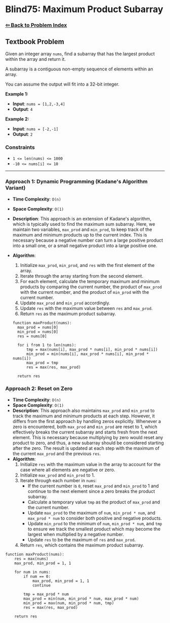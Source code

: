 # Blind75: Maximum Product Subarray

### [⇦ Back to Problem Index](../../index.md)

## Textbook Problem

Given an integer array `nums`, find a subarray that has the largest product within the array and return it.

A subarray is a contiguous non-empty sequence of elements within an array.

You can assume the output will fit into a 32-bit integer.

**Example 1:**

- **Input**: `nums = [1,2,-3,4]`
- **Output**: `4`

**Example 2:**

- **Input**: `nums = [-2,-1]`
- **Output**: `2`

### Constraints

- `1 <= len(nums) <= 1000`
- `-10 <= nums[i] <= 10`

---

### Approach 1: Dynamic Programming (Kadane's Algorithm Variant)

- **Time Complexity**: `O(n)`
- **Space Complexity**: `O(1)`
- **Description**: This approach is an extension of Kadane's algorithm, which is typically used to find the maximum sum subarray. Here, we maintain two variables, `max_prod` and `min_prod`, to keep track of the maximum and minimum products up to the current index. This is necessary because a negative number can turn a large positive product into a small one, or a small negative product into a large positive one.
- **Algorithm**:

  1. Initialize `max_prod`, `min_prod`, and `res` with the first element of the array.
  2. Iterate through the array starting from the second element.
  3. For each element, calculate the temporary maximum and minimum products by comparing the current number, the product of `max_prod` with the current number, and the product of `min_prod` with the current number.
  4. Update `max_prod` and `min_prod` accordingly.
  5. Update `res` with the maximum value between `res` and `max_prod`.
  6. Return `res` as the maximum product subarray.

  ```pseudo
  function maxProduct(nums):
    max_prod = nums[0]
    min_prod = nums[0]
    res = nums[0]

    for i from 1 to len(nums):
        tmp = max(nums[i], max_prod * nums[i], min_prod * nums[i])
        min_prod = min(nums[i], max_prod * nums[i], min_prod * nums[i])
        max_prod = tmp
        res = max(res, max_prod)

    return res
  ```

### Approach 2: Reset on Zero

- **Time Complexity**: `O(n)`
- **Space Complexity**: `O(1)`
- **Description**: This approach also maintains `max_prod` and `min_prod` to track the maximum and minimum products at each step. However, it differs from the first approach by handling zeros explicitly. Whenever a zero is encountered, both `max_prod` and `min_prod` are reset to 1, which effectively breaks the current subarray and starts fresh from the next element. This is necessary because multiplying by zero would reset any product to zero, and thus, a new subarray should be considered starting after the zero. The result is updated at each step with the maximum of the current `max_prod` and the previous `res`.
- **Algorithm**:
  1. Initialize `res` with the maximum value in the array to account for the case where all elements are negative or zero.
  2. Initialize `max_prod` and `min_prod` to 1.
  3. Iterate through each number in `nums`:
     - If the current number is `0`, reset `max_prod` and `min_prod` to 1 and continue to the next element since a zero breaks the product subarray.
     - Calculate a temporary value `tmp` as the product of `max_prod` and the current number.
     - Update `max_prod` to the maximum of `num`, `min_prod * num`, and `max_prod * num` to consider both positive and negative products.
     - Update `min_prod` to the minimum of `num`, `min_prod * num`, and `tmp` to ensure we track the smallest product which may become the largest when multiplied by a negative number.
     - Update `res` to be the maximum of `res` and `max_prod`.
  4. Return `res`, which contains the maximum product subarray.

```pseudo
function maxProduct(nums):
    res = max(nums)
    max_prod, min_prod = 1, 1

    for num in nums:
        if num == 0:
            max_prod, min_prod = 1, 1
            continue

        tmp = max_prod * num
        max_prod = min(num, min_prod * num, max_prod * num)
        min_prod = max(num, min_prod * num, tmp)
        res = max(res, max_prod)

    return res
```
